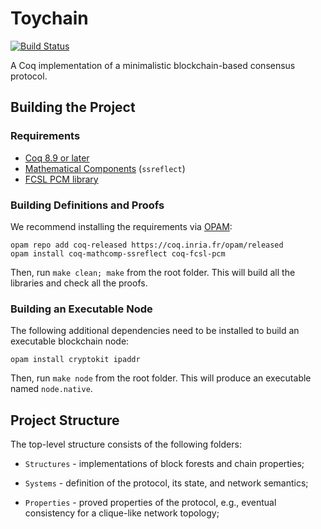 # Toychain

[![Build Status](https://travis-ci.org/certichain/toychain.svg?branch=master)](https://travis-ci.org/certichain/toychain)

A Coq implementation of a minimalistic blockchain-based consensus protocol.

## Building the Project

### Requirements

* [Coq 8.9 or later](https://coq.inria.fr)
* [Mathematical Components](http://math-comp.github.io/math-comp/) (`ssreflect`)
* [FCSL PCM library](https://github.com/imdea-software/fcsl-pcm)

### Building Definitions and Proofs

We recommend installing the requirements via [OPAM](https://opam.ocaml.org/doc/Install.html):
```
opam repo add coq-released https://coq.inria.fr/opam/released
opam install coq-mathcomp-ssreflect coq-fcsl-pcm
```

Then, run `make clean; make` from the root folder. This will build all
the libraries and check all the proofs.

### Building an Executable Node

The following additional dependencies need to be installed to build
an executable blockchain node:
```
opam install cryptokit ipaddr
```

Then, run `make node` from the root folder. This will produce an
executable named `node.native`.

## Project Structure

The top-level structure consists of the following folders:

* `Structures` - implementations of block forests and chain properties;

* `Systems` - definition of the protocol, its state, and network semantics;

* `Properties` - proved properties of the protocol, e.g., eventual
  consistency for a clique-like network topology;

